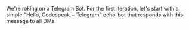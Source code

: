 We're roking on a Telegram Bot. For the first iteration, let's start with a simple "Hello, Codespeak + Telegram" echo-bot that responds with this message to all DMs.